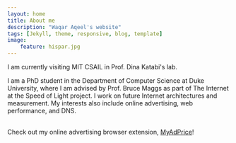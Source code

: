 ```yaml
---
layout: home
title: About me
description: "Waqar Aqeel's website"
tags: [Jekyll, theme, responsive, blog, template]
image:
    feature: hispar.jpg
---
```


I am currently visiting MIT CSAIL in Prof. Dina Katabi's lab.
<br/>

I am a PhD student in the Department of Computer Science at Duke University,
where I am advised by Prof. Bruce Maggs as part of The Internet at the Speed of
Light project. I work on future Internet architectures and measurement. My
interests also include online advertising, web performance, and DNS.

<br/> Check out my online advertising browser extension, <a
href="https://myadprice.github.io">MyAdPrice</a>! <br/>

